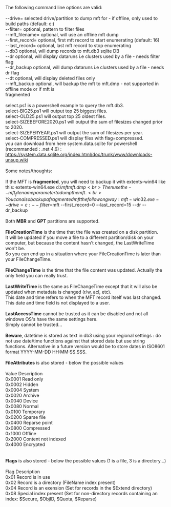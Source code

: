 The following command line options are valid:<br>
<br>
--drive=<string>        selected drive/partition to dump mft for - if offline, only used to build paths (default: c:)<br>
--filter=<string>       optional, pattern to filter files<br>
--mft_filename=<string> optional, will use an offline mft dump<br>
--first_record=<int>    optional, first mft record to start enumerating (default: 16)<br>
--last_record=<int>     optional, last mft record to stop enumerating<br>
--db3                   optional, will dump records to mft.db3 sqlite DB<br>
--dr                    optional, will display dataruns i.e clusters used by a file - needs filter flag<br>
--dr_backup             optional, will dump dataruns i.e clusters used by a file - needs dr flag<br>
--dt                    optional, will display deleted files only<br>
--mft_backup            optional, will backup the mft to mft.dmp - not supported in offline mode or if mft is<br>
                        fragmented<br>
<br>
select.ps1 is a powershell example to query the mft.db3.<br>
select-BIG25.ps1 will output top 25 biggest files.<br>
select-OLD25.ps1 will output top 25 oldest files.<br>
select-SIZEBEFORE2020.ps1 will output the sum of filesizes changed prior to 2020.<br>
select-SIZEPERYEAR.ps1 will output the sum of filesizes per year.<br>
select-COMPRESSED.ps1 will display files with flag=compressed.<br>
you can download from here system.data.sqlite for powershell (recommanded : .net 4.6) : https://system.data.sqlite.org/index.html/doc/trunk/www/downloads-unsup.wiki<br>
<br>
Some notes/thoughts:<br>
<br>
If the MFT is <b>fragmented</b>, you will need to backup it with extents-win64 like this: extents-win64.exe d:\\$mft mft.dmp<br>
Then use the --mft_filename parameter to dump the mft.<br>
You can also backup a fragmented mft the followong way : mft-win32.exe --drive=c: --filter=$mft --first_record=0 --last_record=15 --dr --dr_backup<br>
<br>
Both <b>MBR</b> and <b>GPT</b> partitions are supported.<br>
<br>
<b>FileCreationTime</b> is the time that the file was created on a disk partition.<br>
It will be updated if you move a file to a different partition/disk on your computer, but because the content hasn't changed, the LastWriteTime won't be.<br>
So you can end up in a situation where your FileCreationTime is later than your FileChangeTime.<br>
<br>
<b>FileChangeTime</b> is the time that the file content was updated. Actually the only field you can really trust.<br>
<br>
<b>LastWriteTime</b> is the same as FileChangeTime except that it will also be updated when metadata is changed (r/w, acl, etc). <br>
This date and time refers to when the MFT record itself was last changed. This date and time field is not displayed to a user.<br>
<br>
<b>LastAccessTime</b> cannot be trusted as it can be disabled and not all windows OS's have the same settings here.<br>
Simply cannot be trusted...<br>
<br>
<b>Beware</b>, datetime is stored as text in db3 using your regional settings : do not use date/time functions against that stored data but use string functions.
Alternative in a future version would be to store dates in ISO8601 format YYYY-MM-DD HH:MM:SS.SSS.
<br><br>
<b>FileAttributes</b> is also stored - below the possible values<br>
<br>
Value	Description<br>
0x0001	Read only<br>
0x0002	Hidden<br>
0x0004	System<br>
0x0020	Archive<br>
0x0040	Device<br>
0x0080	Normal<br>
0x0100	Temporary<br>
0x0200	Sparse file<br>
0x0400	Reparse point<br>
0x0800	Compressed<br>
0x1000	Offline<br>
0x2000	Content not indexed<br>
0x4000	Encrypted<br>
<br><br>
<b>Flags</b> is also stored - below the possible values (1 is a file, 3 is a directory...)<br>
<br>
Flag	Description<br>
0x01	Record is in use<br>
0x02	Record is a directory (FileName index present)<br>
0x04	Record is an exension (Set for records in the $Extend directory)<br>
0x08	Special index present (Set for non-directory records containing an index: $Secure, $ObjID, $Quota, $Reparse)<br>
